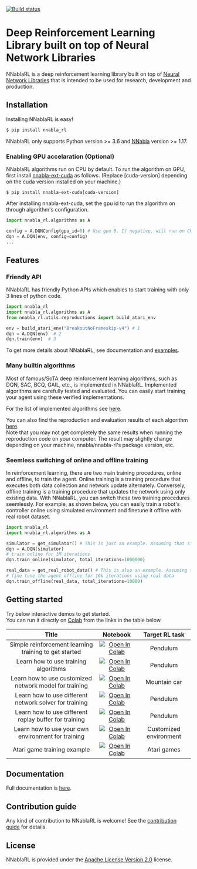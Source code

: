 [![Build status](https://github.com/nnabla/nnabla-rl/workflows/Build%20nnabla-rl/badge.svg)](https://github.com/nnabla/nnabla-rl/actions)

# Deep Reinforcement Learning Library built on top of Neural Network Libraries

NNablaRL is a deep reinforcement learning library built on top of [Neural Network Libraries](https://github.com/sony/nnabla) 
that is intended to be used for research, development and production.

## Installation

Installing NNablaRL is easy!

```sh
$ pip install nnabla_rl
```

NNablaRL only supports Python version >= 3.6 and [NNabla](https://github.com/sony/nnabla) version >= 1.17.

### Enabling GPU accelaration (Optional)

NNablaRL algorithms run on CPU by default. To run the algorithm on GPU, first install [nnabla-ext-cuda](https://github.com/sony/nnabla-ext-cuda) as follows.
(Replace [cuda-version] depending on the cuda version installed on your machine.)

```
$ pip install nnabla-ext-cuda[cuda-version]
```

After installing nnabla-ext-cuda, set the gpu id to run the algorithm on through algorithm's configuration.

```py
import nnabla_rl.algorithms as A

config = A.DQNConfig(gpu_id=0) # Use gpu 0. If negative, will run on CPU.
dqn = A.DQN(env, config=config)
...
```

## Features

### Friendly API

NNablaRL has friendly Python APIs which enables to start training with only 3 lines of python code.

```py
import nnabla_rl
import nnabla_rl.algorithms as A
from nnabla_rl.utils.reproductions import build_atari_env

env = build_atari_env("BreakoutNoFrameskip-v4") # 1
dqn = A.DQN(env)  # 2
dqn.train(env)  # 3
```

To get more details about NNablaRL, see documentation and [examples](./examples).

### Many builtin algorithms

Most of famous/SoTA deep reinforcement learning algorithms, such as DQN, SAC, BCQ, GAIL, etc., is implemented in NNablaRL. Implemented algorithms are carefully tested and evaluated. You can easily start training your agent using these verified implementations.  

For the list of implemented algorithms see [here](./nnabla_rl/algorithms/README.md).

You can also find the reproduction and evaluation results of each algorithm [here](./reproductions).  
Note that you may not get completely the same results when running the reproduction code on your computer. The result may slightly change depending on your machine, nnabla/nnabla-rl's package version, etc.

### Seemless switching of online and offline training

In reinforcement learning, there are two main training procedures, online and offline, to train the agent.
Online training is a training procedure that executes both data collection and network update alternately. Conversely, offline training is a training procedure that updates the network using only existing data. With NNablaRL, you can switch these two training procedures seemlessly. For example, as shown below, you can easily train a robot's controller online using simulated environment and finetune it offline with real robot dataset.

```py
import nnabla_rl
import nnabla_rl.algorithms as A

simulator = get_simulator() # This is just an example. Assuming that simulator exists
dqn = A.DQN(simulator)
# train online for 1M iterations
dqn.train_online(simulator, total_iterations=1000000)

real_data = get_real_robot_data() # This is also an example. Assuming that you have real robot data
# fine tune the agent offline for 10k iterations using real data
dqn.train_offline(real_data, total_iterations=10000)
```

## Getting started

Try below interactive demos to get started. </br>
You can run it directly on [Colab](https://colab.research.google.com/) from the links in the table below.

| Title | Notebook | Target RL task |
|:---:|:---:|:---:|
| Simple reinforcement learning training to get started | [![Open In Colab](https://colab.research.google.com/assets/colab-badge.svg)](https://colab.research.google.com/github/sony/nnabla-rl/blob/master/interactive-demos/pendulum.ipynb) | Pendulum |
| Learn how to use training algorithms | [![Open In Colab](https://colab.research.google.com/assets/colab-badge.svg)](https://colab.research.google.com/github/sony/nnabla-rl/blob/master/interactive-demos/tutorial-algorithm.ipynb) | Pendulum |
| Learn how to use customized network model for training | [![Open In Colab](https://colab.research.google.com/assets/colab-badge.svg)](https://colab.research.google.com/github/sony/nnabla-rl/blob/master/interactive-demos/tutorial-model.ipynb) | Mountain car |
| Learn how to use different network solver for training | [![Open In Colab](https://colab.research.google.com/assets/colab-badge.svg)](https://colab.research.google.com/github/sony/nnabla-rl/blob/master/interactive-demos/tutorial-solver.ipynb) | Pendulum |
| Learn how to use different replay buffer for training | [![Open In Colab](https://colab.research.google.com/assets/colab-badge.svg)](https://colab.research.google.com/github/sony/nnabla-rl/blob/master/interactive-demos/tutorial-replay-buffer.ipynb) | Pendulum |
| Learn how to use your own environment for training | [![Open In Colab](https://colab.research.google.com/assets/colab-badge.svg)](https://colab.research.google.com/github/sony/nnabla-rl/blob/master/interactive-demos/tutorial-envs.ipynb) | Customized environment |
| Atari game training example | [![Open In Colab](https://colab.research.google.com/assets/colab-badge.svg)](https://colab.research.google.com/github/sony/nnabla-rl/blob/master/interactive-demos/atari.ipynb) | Atari games |

## Documentation

Full documentation is [here](https://nnabla-rl.readthedocs.io/).

## Contribution guide

Any kind of contribution to NNablaRL is welcome! See the [contribution guide](./CONTRIBUTING.md) for details.

## License

NNablaRL is provided under the [Apache License Version 2.0](LICENSE) license.
